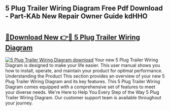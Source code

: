 ## 5 Plug Trailer Wiring Diagram Free Pdf Download - Part-KAb New Repair Owner Guide kdHHO

# <h2><a href="http://dfhefx.blite.top/?on=5+Plug+Trailer+Wiring+Diagram">🔗Download New 👉🔴 5 Plug Trailer Wiring Diagram</a></h2>

[![5 Plug Trailer Wiring Diagram download](https://i.imgur.com/lujVjoI.png)](http://dfhefx.blite.top/?on=5+Plug+Trailer+Wiring+Diagram)
Your new 5 Plug Trailer Wiring Diagram is designed to make your life easier. This user manual shows you how to install, operate, and maintain your product for optimal performance. Understanding the Product This section provides an overview of your new 5 Plug Trailer Wiring Diagram and its key features. This 5 Plug Trailer Wiring Diagram comes equipped with a comprehensive set of features to meet your diverse needs. We're Here to Help You Every Step of the Way 5 Plug Trailer Wiring Diagram. Our customer support team is available throughout your journey.
